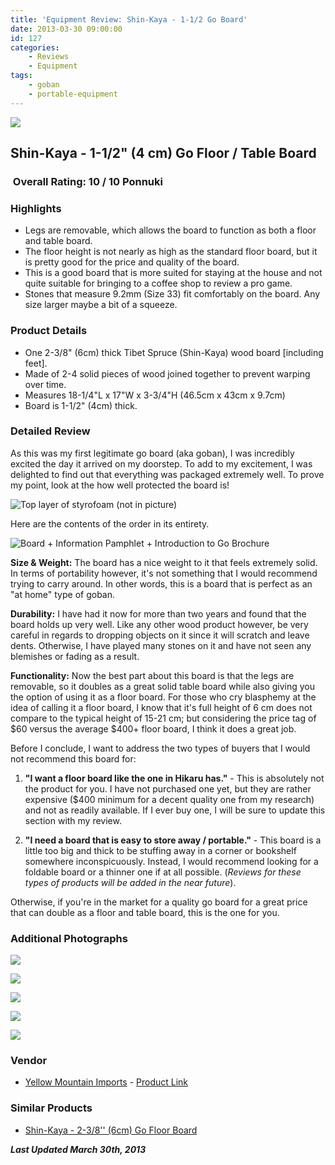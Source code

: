 ```yaml
---
title: 'Equipment Review: Shin-Kaya - 1-1/2 Go Board'
date: 2013-03-30 09:00:00
id: 127
categories:
	- Reviews
	- Equipment
tags:
	- goban
	- portable-equipment
---
```


![](/images/2010/09/shinkayaboard4cm.jpg)

## Shin-Kaya - 1-1/2" (4 cm) Go Floor / Table Board

###  Overall Rating: 10 / 10 Ponnuki

### Highlights

*   Legs are removable, which allows the board to function as both a floor and table board.
*   The floor height is not nearly as high as the standard floor board, but it is pretty good for the price and quality of the board.
*   This is a good board that is more suited for staying at the house and not quite suitable for bringing to a coffee shop to review a pro game.
*   Stones that measure 9.2mm (Size 33) fit comfortably on the board. Any size larger maybe a bit of a squeeze.

### Product Details

*   One 2-3/8" (6cm) thick Tibet Spruce (Shin-Kaya) wood board [including feet].
*   Made of 2-4 solid pieces of wood joined together to prevent warping over time.
*   Measures 18-1/4"L x 17"W x 3-3/4"H (46.5cm x 43cm x 9.7cm)
*   Board is 1-1/2" (4cm) thick.

<!-- more -->

### Detailed Review

As this was my first legitimate go board (aka goban), I was incredibly excited the day it arrived on my doorstep. To add to my excitement, I was delighted to find out that everything was packaged extremely well. To prove my point, look at the how well protected the board is!

![Top layer of styrofoam (not in picture)](/images/2010/09/4skb1.jpg)

Here are the contents of the order in its entirety.

![Board + Information Pamphlet + Introduction to Go Brochure](/images/2010/09/4skb2.jpg)

**Size &amp; Weight:** The board has a nice weight to it that feels extremely solid. In terms of portability however, it's not something that I would recommend trying to carry around. In other words, this is a board that is perfect as an "at home" type of goban.

**Durability:** I have had it now for more than two years and found that the board holds up very well. Like any other wood product however, be very careful in regards to dropping objects on it since it will scratch and leave dents. Otherwise, I have played many stones on it and have not seen any blemishes or fading as a result.

**Functionality:** Now the best part about this board is that the legs are removable, so it doubles as a great solid table board while also giving you the option of using it as a floor board. For those who cry blasphemy at the idea of calling it a floor board, I know that it's full height of 6 cm does not compare to the typical height of 15-21 cm; but considering the price tag of $60 versus the average $400+ floor board, I think it does a great job.

Before I conclude, I want to address the two types of buyers that I would not recommend this board for:

1.  **"I want a floor board like the one in Hikaru has."** - This is absolutely not the product for you. I have not purchased one yet, but they are rather expensive ($400 minimum for a decent quality one from my research) and not as readily available. If I ever buy one, I will be sure to update this section with my review.

2.  **"I need a board that is easy to store away / portable."** - This board is a little too big and thick to be stuffing away in a corner or bookshelf somewhere inconspicuously. Instead, I would recommend looking for a foldable board or a thinner one if at all possible. (_Reviews for these types of products will be added in the near future_).

Otherwise, if you're in the market for a quality go board for a great price that can double as a floor and table board, this is the one for you.

### Additional Photographs

![](/images/2010/09/4skb4.jpg)

![](/images/2010/09/4skb5.jpg)

![](/images/2010/09/4skb6.jpg)

![](/images/2010/09/4skb7.jpg)

![](/images/2010/09/4skb8.jpg)

### Vendor

*   [Yellow Mountain Imports](https://www.ymimports.com/) - [Product Link](https://www.ymimports.com/p-2005-shin-kaya-1-12-4cm-go-floor-board.aspx#.UVNBRhxlm2U)

### Similar Products

*   [Shin-Kaya - 2-3/8'' (6cm) Go Floor Board](https://www.ymimports.com/p-2009-shin-kaya-2-38-6cm-go-floor-board.aspx#.UVXWIRxlnp4)

_**Last Updated March 30th, 2013**_
